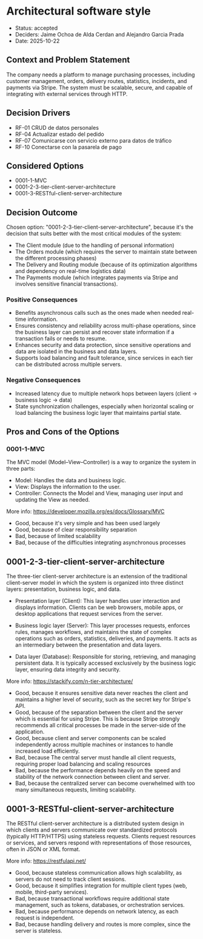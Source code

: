 # Architectural software style

* Status: accepted
* Deciders: Jaime Ochoa de Alda Cerdan and Alejandro Garcia Prada
* Date: 2025-10-22

## Context and Problem Statement

The company needs a platform to manage purchasing processes, including customer management, orders, delivery routes, statistics, incidents, and payments via Stripe. The system must be scalable, secure, and capable of integrating with external services through HTTP.

## Decision Drivers

* RF-01 CRUD de datos personales
* RF-04 Actualizar estado del pedido
* RF-07 Comunicarse con servicio externo para datos de tráfico
* RF-10 Conectarse con la pasarela de pago

## Considered Options

* 0001-1-MVC
* 0001-2-3-tier-client-server-architecture
* 0001-3-RESTful-client-server-architecture

## Decision Outcome

Chosen option:  "0001-2-3-tier-client-server-architecture", because it's the decision that suits better with the most critical modules of the system: 
* The Client module (due to the handling of personal information)
* The Orders module (which requires the server to maintain state between the different processing phases)
* The Delivery and Routing module (because of its optimization algorithms and dependency on real-time logistics data)
* The Payments module (which integrates payments via Stripe and involves sensitive financial transactions).

### Positive Consequences

* Benefits asynchronous calls such as the ones made when needed real-time information.
* Ensures consistency and reliability across multi-phase operations, since the business layer can persist and recover state information if a transaction fails or needs to resume.
* Enhances security and data protection, since sensitive operations and data are isolated in the business and data layers.
* Supports load balancing and fault tolerance, since services in each tier can be distributed across multiple servers.


### Negative Consequences

* Increased latency due to multiple network hops between layers (client → business logic → data)
* State synchronization challenges, especially when horizontal scaling or load balancing the business logic layer that maintains partial state.


## Pros and Cons of the Options

### 0001-1-MVC

The MVC model (Model–View–Controller) is a way to organize the system in three parts:

* Model: Handles the data and business logic.
* View: Displays the information to the user.
* Controller: Connects the Model and View, managing user input and updating the View as needed.

More info: https://developer.mozilla.org/es/docs/Glossary/MVC

* Good, because it's very simple and has been used largely
* Good, because of clear responsibility separation
* Bad, because of limited scalability
* Bad, because of the difficulties integrating asynchronous processes

## 0001-2-3-tier-client-server-architecture

The three-tier client-server architecture is an extension of the traditional client-server model in which the system is organized into three distinct layers: presentation, business logic, and data.

* Presentation layer (Client): This layer handles user interaction and displays information. Clients can be web browsers, mobile apps, or desktop applications that request services from the server.

* Business logic layer (Server): This layer processes requests, enforces rules, manages workflows, and maintains the state of complex operations such as orders, statistics, deliveries, and payments. It acts as an intermediary between the presentation and data layers.

* Data layer (Database): Responsible for storing, retrieving, and managing persistent data. It is typically accessed exclusively by the business logic layer, ensuring data integrity and security.

More info: https://stackify.com/n-tier-architecture/

* Good, because it ensures sensitive data never reaches the client and maintains a higher level of security, such as the secret key for Stripe's API.
* Good, because of the separation between the client and the server which is essential for using Stripe. This is because Stripe strongly recommends all critical processes be made in the server-side of the application.
* Good, because client and server components can be scaled independently across multiple machines or instances to handle increased load efficiently.
* Bad, because The central server must handle all client requests, requiring proper load balancing and scaling resources
* Bad, because the performance depends heavily on the speed and stability of the network connection between client and server.
* Bad, because the centralized server can become overwhelmed with too many simultaneous requests, limiting scalability.

## 0001-3-RESTful-client-server-architecture

The RESTful client-server architecture is a distributed system design in which clients and servers communicate over standardized protocols (typically HTTP/HTTPS) using stateless requests. Clients request resources or services, and servers respond with representations of those resources, often in JSON or XML format.

More info: https://restfulapi.net/

* Good, because stateless communication allows high scalability, as servers do not need to track client sessions.
* Good, because it simplifies integration for multiple client types (web, mobile, third-party services).
* Bad, because transactional workflows require additional state management, such as tokens, databases, or orchestration services.
* Bad, because performance depends on network latency, as each request is independent.
* Bad, because handling delivery and routes is more complex, since the server is stateless.

